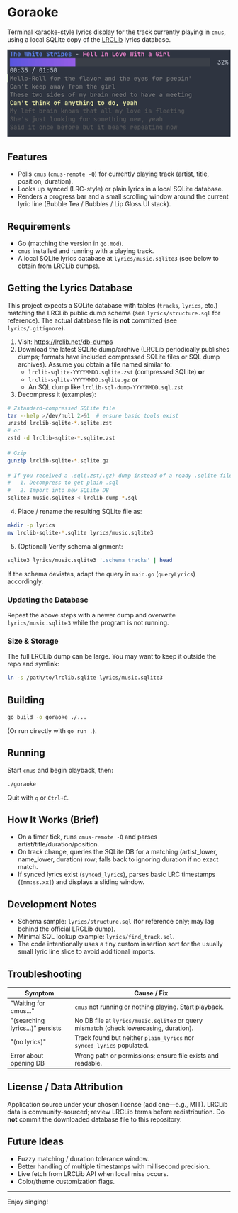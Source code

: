 # Goraoke

Terminal karaoke-style lyrics display for the track currently playing in `cmus`, using a local SQLite copy of the [LRCLib](https://lrclib.net) lyrics database.

<p align="center">
   <img src="screen.png" alt="Goraoke screenshot" width="760" />
</p>

## Features
- Polls `cmus` (`cmus-remote -Q`) for currently playing track (artist, title, position, duration).
- Looks up synced (LRC-style) or plain lyrics in a local SQLite database.
- Renders a progress bar and a small scrolling window around the current lyric line (Bubble Tea / Bubbles / Lip Gloss UI stack).

## Requirements
- Go (matching the version in `go.mod`).
- `cmus` installed and running with a playing track.
- A local SQLite lyrics database at `lyrics/music.sqlite3` (see below to obtain from LRCLib dumps).

## Getting the Lyrics Database
This project expects a SQLite database with tables (`tracks`, `lyrics`, etc.) matching the LRCLib public dump schema (see `lyrics/structure.sql` for reference). The actual database file is **not** committed (see `lyrics/.gitignore`).

1. Visit: https://lrclib.net/db-dumps
2. Download the latest SQLite dump/archive (LRCLib periodically publishes dumps; formats have included compressed SQLite files or SQL dump archives). Assume you obtain a file named similar to:
   - `lrclib-sqlite-YYYYMMDD.sqlite.zst` (compressed SQLite) **or**
   - `lrclib-sqlite-YYYYMMDD.sqlite.gz` **or**
   - An SQL dump like `lrclib-sql-dump-YYYYMMDD.sql.zst`
3. Decompress it (examples):

```bash
# Zstandard-compressed SQLite file
tar --help >/dev/null 2>&1  # ensure basic tools exist
unzstd lrclib-sqlite-*.sqlite.zst
# or
zstd -d lrclib-sqlite-*.sqlite.zst

# Gzip
gunzip lrclib-sqlite-*.sqlite.gz

# If you received a .sql(.zst/.gz) dump instead of a ready .sqlite file:
#   1. Decompress to get plain .sql
#   2. Import into new SQLite DB
sqlite3 music.sqlite3 < lrclib-dump-*.sql
```

4. Place / rename the resulting SQLite file as:

```bash
mkdir -p lyrics
mv lrclib-sqlite-*.sqlite lyrics/music.sqlite3
```

5. (Optional) Verify schema alignment:

```bash
sqlite3 lyrics/music.sqlite3 '.schema tracks' | head
```

If the schema deviates, adapt the query in `main.go` (`queryLyrics`) accordingly.

### Updating the Database
Repeat the above steps with a newer dump and overwrite `lyrics/music.sqlite3` while the program is not running.

### Size & Storage
The full LRCLib dump can be large. You may want to keep it outside the repo and symlink:

```bash
ln -s /path/to/lrclib.sqlite lyrics/music.sqlite3
```

## Building

```bash
go build -o goraoke ./...
```

(Or run directly with `go run .`).

## Running
Start `cmus` and begin playback, then:

```bash
./goraoke
```

Quit with `q` or `Ctrl+C`.

## How It Works (Brief)
- On a timer tick, runs `cmus-remote -Q` and parses artist/title/duration/position.
- On track change, queries the SQLite DB for a matching (artist_lower, name_lower, duration) row; falls back to ignoring duration if no exact match.
- If synced lyrics exist (`synced_lyrics`), parses basic LRC timestamps (`[mm:ss.xx]`) and displays a sliding window.

## Development Notes
- Schema sample: `lyrics/structure.sql` (for reference only; may lag behind the official LRCLib dump).
- Minimal SQL lookup example: `lyrics/find_track.sql`.
- The code intentionally uses a tiny custom insertion sort for the usually small lyric line slice to avoid additional imports.

## Troubleshooting
| Symptom | Cause / Fix |
|---------|-------------|
| "Waiting for cmus..." | `cmus` not running or nothing playing. Start playback. |
| "(searching lyrics...)" persists | No DB file at `lyrics/music.sqlite3` or query mismatch (check lowercasing, duration). |
| "(no lyrics)" | Track found but neither `plain_lyrics` nor `synced_lyrics` populated. |
| Error about opening DB | Wrong path or permissions; ensure file exists and readable. |

## License / Data Attribution
Application source under your chosen license (add one—e.g., MIT). LRCLib data is community-sourced; review LRCLib terms before redistribution. Do **not** commit the downloaded database file to this repository.

## Future Ideas
- Fuzzy matching / duration tolerance window.
- Better handling of multiple timestamps with millisecond precision.
- Live fetch from LRCLib API when local miss occurs.
- Color/theme customization flags.

---
Enjoy singing!
